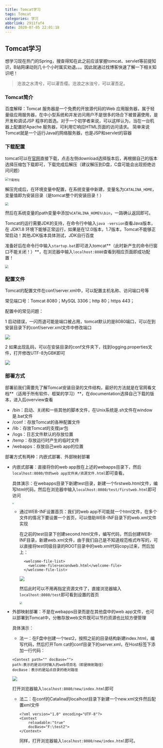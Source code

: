 ```yaml
---
title: Tomcat学习
tags: Tomcat
categories: 学习
abbrlink: 2911faf4
date: 2020-07-05 22:01:18
---
```


## Tomcat学习

想学习现在热门的Spring，搜查得知在此之前应该掌握tomcat、servlet等前提知识，B站网课动则几十个小时属实劝退。。。因此就通过找博客快速了解一下相关知识吧！

> 沧浪之水清兮，可以濯吾缨。沧浪之水浊兮，可以濯吾足。

<!--more-->

### Tomcat简介

百度解释：Tomcat 服务器是一个免费的开放源代码的Web 应用服务器，属于轻量级应用服务器，在中小型系统和并发访问用户不是很多的场合下被普遍使用，是开发和调试JSP 程序的首选。对于一个初学者来说，可以这样认为，当在一台机器上配置好Apache 服务器，可利用它响应HTML页面的访问请求。  简单来说Tomcat就是一个运行Java的网络服务器，也是JSP和servlet的容器

### 下载配置

tomcat可以在[官网](https://tomcat.apache.org/)直接下载，点击左侧download选择版本后，再根据自己的版本选择压缩包下载即可，下载完成后解压（建议解压到D盘，C盘可能会出现拒绝访问问题）

<img src="http://img2.salute61.top/Tomcat1.png" alt="下载地址" style="zoom: 67%;" />

解压完成后，在环境变量中配置，在系统变量中新建，变量名为`CATALINA_HOME`，变量值即为安装目录（是tomcat整个的安装目录！）

<img src="http://img2.salute61.top/Tomcat2.png" style="zoom: 67%;"  >

然后在系统变量的path变量中添加`%CATALINA_HOME%\bin`，一路确认返回即可。

Tomcat的运行需要JDK的支持，在命令行中输入`java -version`查看Java版本，在 JDK1.8 环境下能够正常运行，如果是在12.0版本，1.7版本，Tomcat不能够正常启动！其他JDK版本具体测试，JDK自行百度

准备好后在命令行中输入`startup.bat`即可进入tomcat**（此时新产生的命令行窗口不能关闭！）**，在浏览器中输入`localhost:8080`查看到相应页面即成功配置！

<img src="http://img2.salute61.top/Tomcat3.png" style="zoom: 67%;" >





### 配置文件

Tomcat的配置文件在conf/server.xml中，可以配置主机名称、访问端口号等

常见端口号：Tomcat  8080；MySQL  3306；http  80；https  443；



配置中的常见问题：

1 启动错误，一闪而退可能是端口被占用，tomcat默认的是8080端口，可以在到安装目录下的conf/server.xml文件中修改端口

![](http://img2.salute61.top/Tomcat4.png)

2 如果出现乱码，可以在安装目录的conf文件夹下，找到logging.properties文件，打开修改UTF-8为GBK即可

![](http://img2.salute61.top/Tomcat5.png)





### 部署方式

部署前我们需要先了解Tomcat安装目录的文件结构，最好的方法就是在官网看文档**（适用于所有软件、框架的学习）**，在documentation选择自己下载的版本，进入后overview查看

- /bin：启动、关闭和一些其他的脚本文件，在Unix系统是.sh文件在window是.bat文件
- /conf：存放Tomcat的各种配置文件
- /lib：存放Tomcat的支撑jar包
- /logs：日志文件默认的存放位置
- /temp：存放运行时产生的临时文件
- /webapps：存放自己web app的位置

部署方式有两种：内嵌式部署、外部映射部署

- 内嵌式部署：直接将你的web app放在上述的webapps目录下，然后`localhost:8080/你的web app文件夹/资源文件.html`即可查看。

  具体演示：在webapps目录下新建test目录，新建一个firstweb.html文件，编写html代码，然后在浏览器中输入`localhost:8080/test/firstweb.html`即可访问

  <img src="http://img2.salute61.top/Tomcat6.png" style="zoom:33%;" />

  

  - 通过WEB-INF设置首页：我们的web app不可能就一个html文件，在多个文件的情况下要设置一个首页，可以借助WEB-INF目录下的web.xml文件实现

    在之前的test目录下创建second.html文件，编写代码，然后创建WEB-INF目录，新建web.xml文件，由于我们自己是不知道规范格式咋写的，可以直接将test同级目录的ROOT目录中的web.xml代码copy过来，然后加上：

    ```
      <welcome-file-list>
    	<welcome-file>secondweb.html</welcome-file>
      </welcome-file-list>
    ```

    ![](http://img2.salute61.top/TomcaT9.png)

    然后此时可以不用再指定资源文件了，直接浏览器输入`localhost:8080/test`即可看到设置的首页

    <img src="http://img2.salute61.top/Tomcat8.png" style="zoom:50%;" />

    

- 外部映射部署：不是在webapps目录而是在其他盘中的web app文件，也可以部署到Tomcat中，分散存放web文件既可以节约资源也比较方便管理

  具体演示：

  - 法一：在F盘中创建一个test2，按照之前的目录结构新建index.html，编写代码，然后打开Tom cat的conf目录下的server.xml，在Host标签下添加一行代码：

  ```
  <Context path="" docBase="">
  path:表示的是访问时输入的web项目名（即是映射路径）
  docBase：表示的是站点目录的绝对路径
  ```

  ![](http://img2.salute61.top/Tomcat7.png)

  打开浏览器输入`localhost:8080/new/index.html`即可

  - 法二：在conf的Catalina的localhost目录下新建一个new.xml文件然后配置xml文件

    ```
    <?xml version="1.0" encoding="UTF-8"?>
    <Context
    	reloadable:"true"
    	docBase="F:\test2">
    </Context>
    ```

    同样，打开浏览器输入`localhost:8080/new/index.html`即可。